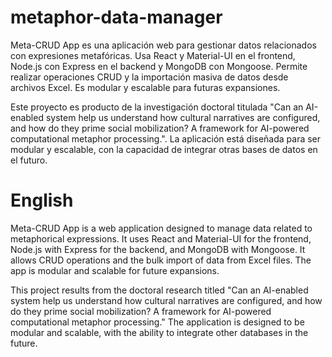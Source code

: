 # metaphor-data-manager
Meta-CRUD App es una aplicación web para gestionar datos relacionados con expresiones metafóricas. Usa React y Material-UI en el frontend, Node.js con Express en el backend y MongoDB con Mongoose. Permite realizar operaciones CRUD y la importación masiva de datos desde archivos Excel. Es modular y escalable para futuras expansiones.

Este proyecto es producto de la investigación doctoral titulada "Can an AI-enabled system help us understand how cultural narratives are configured, and how do they prime social mobilization? A framework for AI-powered computational metaphor processing.". La aplicación está diseñada para ser modular y escalable, con la capacidad de integrar otras bases de datos en el futuro.

# English

Meta-CRUD App is a web application designed to manage data related to metaphorical expressions. It uses React and Material-UI for the frontend, Node.js with Express for the backend, and MongoDB with Mongoose. It allows CRUD operations and the bulk import of data from Excel files. The app is modular and scalable for future expansions.

This project results from the doctoral research titled "Can an AI-enabled system help us understand how cultural narratives are configured, and how do they prime social mobilization? A framework for AI-powered computational metaphor processing." The application is designed to be modular and scalable, with the ability to integrate other databases in the future.
